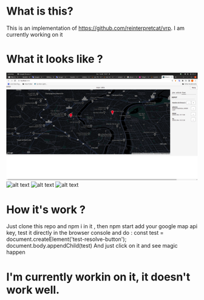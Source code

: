 # What is this? 
This is an implementation of https://github.com/reinterpretcat/vrp.
I am currently working on it

# What it looks like ? 
![alt text](https://github.com/KaraNoreyni/vehicle-routing-solver/blob/main/Screenshot%20from%202022-08-01%2018-37-51.png)
![alt text](https://github.com/KaraSery/vehicle-routing-solver/blob/main/Screenshot%20from%202022-08-26%2010-03-01.png)
![alt text](https://github.com/KaraSery/vehicle-routing-solver/blob/main/Screenshot%20from%202022-08-02%2019-02-49.png)
![alt text](https://github.com/KaraSery/vehicle-routing-solver/blob/main/Screenshot%20from%202022-08-02%2019-02-58.png)


# How it's work ?
 Just clone this repo and npm i in it , then npm start
 add your google map api key, 
 test it directly in the browser console and do :
  const test = document.createElement('test-resolve-button');
  document.body.appendChild(test)
 And just click on it and see magic happen


# I'm currently workin on it, it doesn't work well.
